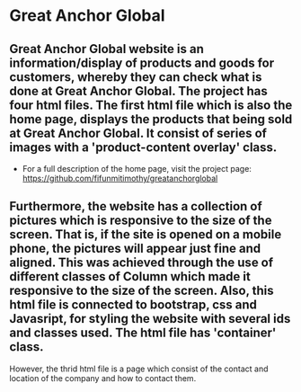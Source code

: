 # Great Anchor Global 
## Great Anchor Global website is an information/display of products and goods for customers, whereby they can check what is done at Great Anchor Global. The project has four html files. The first html file which is also the home page, displays the products that being sold at Great Anchor Global. It consist of series of images with a 'product-content overlay' class.
* For a full description of the home page, visit the project page:
   https://github.com/fifunmitimothy/greatanchorglobal
## Furthermore, the website has a collection of pictures which is responsive to the size of the screen. That is, if the site is opened on a mobile phone, the pictures will appear just fine and aligned. This was achieved through the use of different classes of Column which made it responsive to the size of the screen. Also, this html file is connected to bootstrap, css and Javasript, for styling the website with several ids and classes used. The html file has 'container' class. 
However, the thrid html file is a page which consist of the contact and location of the company and how to contact them.
